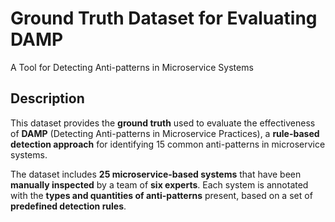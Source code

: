 # Ground Truth Dataset for Evaluating DAMP

A Tool for Detecting Anti-patterns in Microservice Systems 



## Description

This dataset provides the **ground truth** used to evaluate the effectiveness of **DAMP** (Detecting Anti-patterns in Microservice Practices), a **rule-based detection approach** for identifying 15 common anti-patterns in microservice systems.

The dataset includes **25 microservice-based systems** that have been **manually inspected** by a team of **six experts**. Each system is annotated with the **types and quantities of anti-patterns** present, based on a set of **predefined detection rules**.
